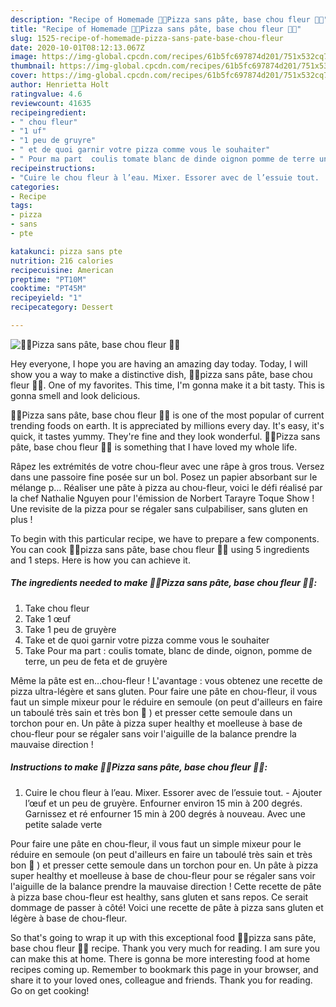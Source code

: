 ```yaml
---
description: "Recipe of Homemade 🍕🥗Pizza sans pâte, base chou fleur 🍕🥗"
title: "Recipe of Homemade 🍕🥗Pizza sans pâte, base chou fleur 🍕🥗"
slug: 1525-recipe-of-homemade-pizza-sans-pate-base-chou-fleur
date: 2020-10-01T08:12:13.067Z
image: https://img-global.cpcdn.com/recipes/61b5fc697874d201/751x532cq70/🍕🥗pizza-sans-pate-base-chou-fleur-🍕🥗-photo-principale-de-la-recette.jpg
thumbnail: https://img-global.cpcdn.com/recipes/61b5fc697874d201/751x532cq70/🍕🥗pizza-sans-pate-base-chou-fleur-🍕🥗-photo-principale-de-la-recette.jpg
cover: https://img-global.cpcdn.com/recipes/61b5fc697874d201/751x532cq70/🍕🥗pizza-sans-pate-base-chou-fleur-🍕🥗-photo-principale-de-la-recette.jpg
author: Henrietta Holt
ratingvalue: 4.6
reviewcount: 41635
recipeingredient:
- " chou fleur"
- "1 uf"
- "1 peu de gruyre"
- " et de quoi garnir votre pizza comme vous le souhaiter"
- " Pour ma part  coulis tomate blanc de dinde oignon pomme de terre un peu de feta et de gruyre"
recipeinstructions:
- "Cuire le chou fleur à l’eau. Mixer. Essorer avec de l’essuie tout.  Ajouter l’œuf et un peu de gruyère. Enfourner environ 15 min à 200 degrés. Garnissez et ré enfourner 15 min à 200 degrés à nouveau. Avec une petite salade verte"
categories:
- Recipe
tags:
- pizza
- sans
- pte

katakunci: pizza sans pte 
nutrition: 216 calories
recipecuisine: American
preptime: "PT10M"
cooktime: "PT45M"
recipeyield: "1"
recipecategory: Dessert

---
```



![🍕🥗Pizza sans pâte, base chou fleur 🍕🥗](https://img-global.cpcdn.com/recipes/61b5fc697874d201/751x532cq70/🍕🥗pizza-sans-pate-base-chou-fleur-🍕🥗-photo-principale-de-la-recette.jpg)

Hey everyone, I hope you are having an amazing day today. Today, I will show you a way to make a distinctive dish, 🍕🥗pizza sans pâte, base chou fleur 🍕🥗. One of my favorites. This time, I'm gonna make it a bit tasty. This is gonna smell and look delicious.

🍕🥗Pizza sans pâte, base chou fleur 🍕🥗 is one of the most popular of current trending foods on earth. It is appreciated by millions every day. It's easy, it's quick, it tastes yummy. They're fine and they look wonderful. 🍕🥗Pizza sans pâte, base chou fleur 🍕🥗 is something that I have loved my whole life.

Râpez les extrémités de votre chou-fleur avec une râpe à gros trous. Versez dans une passoire fine posée sur un bol. Posez un papier absorbant sur le mélange p… Réaliser une pâte à pizza au chou-fleur, voici le défi réalisé par la chef Nathalie Nguyen pour l&#39;émission de Norbert Tarayre Toque Show ! Une revisite de la pizza pour se régaler sans culpabiliser, sans gluten en plus !


To begin with this particular recipe, we have to prepare a few components. You can cook 🍕🥗pizza sans pâte, base chou fleur 🍕🥗 using 5 ingredients and 1 steps. Here is how you can achieve it.

<!--inarticleads1-->

##### The ingredients needed to make 🍕🥗Pizza sans pâte, base chou fleur 🍕🥗:

1. Take  chou fleur
1. Take 1 œuf
1. Take 1 peu de gruyère
1. Take  et de quoi garnir votre pizza comme vous le souhaiter
1. Take  Pour ma part : coulis tomate, blanc de dinde, oignon, pomme de terre, un peu de feta et de gruyère


Même la pâte est en…chou-fleur ! L&#39;avantage : vous obtenez une recette de pizza ultra-légère et sans gluten. Pour faire une pâte en chou-fleur, il vous faut un simple mixeur pour le réduire en semoule (on peut d&#39;ailleurs en faire un taboulé très sain et très bon 🙂 ) et presser cette semoule dans un torchon pour en. Un pâte à pizza super healthy et moelleuse à base de chou-fleur pour se régaler sans voir l&#39;aiguille de la balance prendre la mauvaise direction ! 

<!--inarticleads2-->

##### Instructions to make 🍕🥗Pizza sans pâte, base chou fleur 🍕🥗:

1. Cuire le chou fleur à l’eau. Mixer. Essorer avec de l’essuie tout.  - Ajouter l’œuf et un peu de gruyère. Enfourner environ 15 min à 200 degrés. Garnissez et ré enfourner 15 min à 200 degrés à nouveau. Avec une petite salade verte


Pour faire une pâte en chou-fleur, il vous faut un simple mixeur pour le réduire en semoule (on peut d&#39;ailleurs en faire un taboulé très sain et très bon 🙂 ) et presser cette semoule dans un torchon pour en. Un pâte à pizza super healthy et moelleuse à base de chou-fleur pour se régaler sans voir l&#39;aiguille de la balance prendre la mauvaise direction ! Cette recette de pâte à pizza base chou-fleur est healthy, sans gluten et sans repos. Ce serait dommage de passer à côté! Voici une recette de pâte à pizza sans gluten et légère à base de chou-fleur. 

So that's going to wrap it up with this exceptional food 🍕🥗pizza sans pâte, base chou fleur 🍕🥗 recipe. Thank you very much for reading. I am sure you can make this at home. There is gonna be more interesting food at home recipes coming up. Remember to bookmark this page in your browser, and share it to your loved ones, colleague and friends. Thank you for reading. Go on get cooking!
